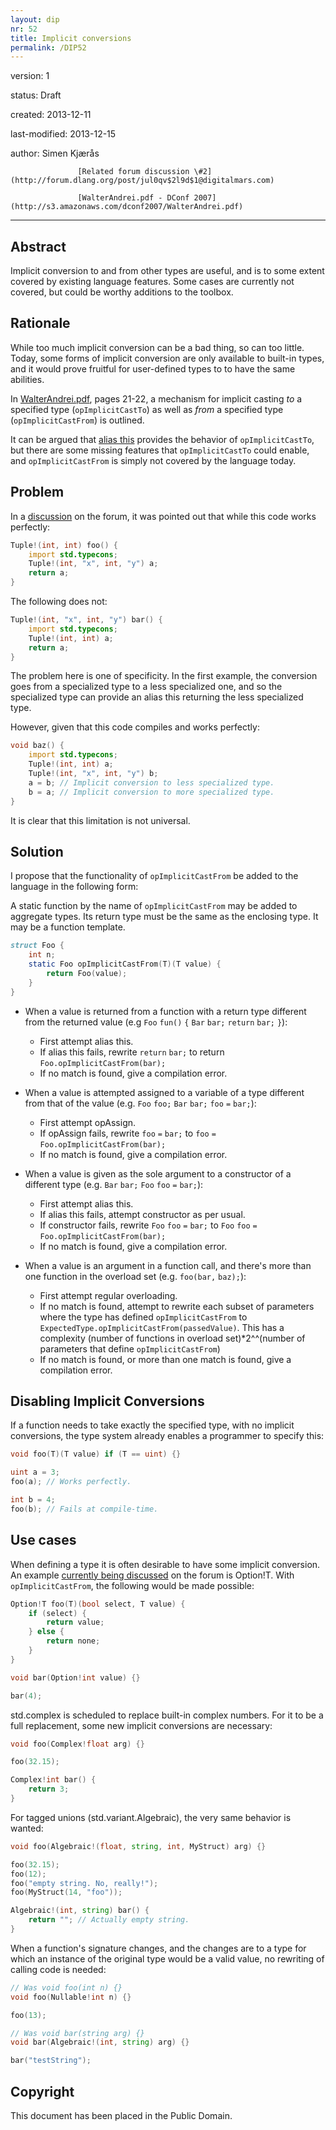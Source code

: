 ```yaml
---
layout: dip
nr: 52
title: Implicit conversions
permalink: /DIP52
---
```


version: 1

status: Draft

created: 2013-12-11

last-modified: 2013-12-15

author: Simen Kjærås

                   
                   [Related forum discussion \#2](http://forum.dlang.org/post/jul0qv$2l9d$1@digitalmars.com)
                   
                   [WalterAndrei.pdf - DConf 2007](http://s3.amazonaws.com/dconf2007/WalterAndrei.pdf)
  ---------------------------------------------------------------------------------------------------------------------------------------

Abstract
--------

Implicit conversion to and from other types are useful, and is to some
extent covered by existing language features. Some cases are currently
not covered, but could be worthy additions to the toolbox.

Rationale
---------

While too much implicit conversion can be a bad thing, so can too
little. Today, some forms of implicit conversion are only available to
built-in types, and it would prove fruitful for user-defined types to to
have the same abilities.

In
[WalterAndrei.pdf](http://s3.amazonaws.com/dconf2007/WalterAndrei.pdf),
pages 21-22, a mechanism for implicit casting *to* a specified type
(`opImplicitCastTo`) as well as *from* a specified type
(`opImplicitCastFrom`) is outlined.

It can be argued that [alias
this](http://dlang.org/declaration.html#AliasThisDeclaration) provides
the behavior of `opImplicitCastTo`, but there are some missing features
that `opImplicitCastTo` could enable, and `opImplicitCastFrom` is simply
not covered by the language today.

Problem
-------

In a
[discussion](http://forum.dlang.org/post/jul0qv$2l9d$1@digitalmars.com)
on the forum, it was pointed out that while this code works perfectly:

```d
Tuple!(int, int) foo() {
    import std.typecons;
    Tuple!(int, "x", int, "y") a;
    return a;
}
```

The following does not:

```d
Tuple!(int, "x", int, "y") bar() {
    import std.typecons;
    Tuple!(int, int) a;
    return a;
}
```

The problem here is one of specificity. In the first example, the
conversion goes from a specialized type to a less specialized one, and
so the specialized type can provide an alias this returning the less
specialized type.

However, given that this code compiles and works perfectly:

```d
void baz() {
    import std.typecons;
    Tuple!(int, int) a;
    Tuple!(int, "x", int, "y") b;
    a = b; // Implicit conversion to less specialized type.
    b = a; // Implicit conversion to more specialized type.
}
```

It is clear that this limitation is not universal.

Solution
--------

I propose that the functionality of `opImplicitCastFrom` be added to the
language in the following form:

A static function by the name of `opImplicitCastFrom` may be added to
aggregate types. Its return type must be the same as the enclosing type.
It may be a function template.

```d
struct Foo {
    int n;
    static Foo opImplicitCastFrom(T)(T value) {
        return Foo(value);
    }
}
```

-   When a value is returned from a function with a return type
    different from the returned value (e.g `Foo` `fun()` `{` `Bar`
    `bar;` `return` `bar;` `}`):
    -   First attempt alias this.
    -   If alias this fails, rewrite `return` `bar;` to return
        `Foo.opImplicitCastFrom(bar);`
    -   If no match is found, give a compilation error.


-   When a value is attempted assigned to a variable of a type different
    from that of the value (e.g. `Foo` `foo;` `Bar` `bar;` `foo` `=`
    `bar;`):
    -   First attempt opAssign.
    -   If opAssign fails, rewrite `foo` `=` `bar;` to `foo` `=`
        `Foo.opImplicitCastFrom(bar);`
    -   If no match is found, give a compilation error.


-   When a value is given as the sole argument to a constructor of a
    different type (e.g. `Bar` `bar;` `Foo` `foo` `=` `bar;`):
    -   First attempt alias this.
    -   If alias this fails, attempt constructor as per usual.
    -   If constructor fails, rewrite `Foo` `foo` `=` `bar;` to `Foo`
        `foo` `=` `Foo.opImplicitCastFrom(bar);`
    -   If no match is found, give a compilation error.


-   When a value is an argument in a function call, and there's more
    than one function in the overload set (e.g. `foo(bar,` `baz);`):
    -   First attempt regular overloading.
    -   If no match is found, attempt to rewrite each subset of
        parameters where the type has defined `opImplicitCastFrom` to
        `ExpectedType.opImplicitCastFrom(passedValue)`. This has a
        complexity (number of functions in overload set)\*2\^\^(number
        of parameters that define `opImplicitCastFrom`)
    -   If no match is found, or more than one match is found, give a
        compilation error.

Disabling Implicit Conversions
------------------------------

If a function needs to take exactly the specified type, with no implicit
conversions, the type system already enables a programmer to specify
this:

```d
void foo(T)(T value) if (T == uint) {}

uint a = 3;
foo(a); // Works perfectly.

int b = 4;
foo(b); // Fails at compile-time.
```

Use cases
---------

When defining a type it is often desirable to have some implicit
conversion. An example [currently being
discussed](http://forum.dlang.org/post/l87ivq$263r$1@digitalmars.com) on
the forum is Option!T. With `opImplicitCastFrom`, the following would be
made possible:

```d
Option!T foo(T)(bool select, T value) {
    if (select) {
        return value;
    } else {
        return none;
    }
}

void bar(Option!int value) {}

bar(4);
```

std.complex is scheduled to replace built-in complex numbers. For it to
be a full replacement, some new implicit conversions are necessary:

```d
void foo(Complex!float arg) {}

foo(32.15);

Complex!int bar() {
    return 3;
}
```

For tagged unions (std.variant.Algebraic), the very same behavior is
wanted:

```d
void foo(Algebraic!(float, string, int, MyStruct) arg) {}

foo(32.15);
foo(12);
foo("empty string. No, really!");
foo(MyStruct(14, "foo"));

Algebraic!(int, string) bar() {
    return ""; // Actually empty string.
}
```

When a function's signature changes, and the changes are to a type for
which an instance of the original type would be a valid value, no
rewriting of calling code is needed:

```d
// Was void foo(int n) {}
void foo(Nullable!int n) {}

foo(13);

// Was void bar(string arg) {}
void bar(Algebraic!(int, string) arg) {}

bar("testString");
```

Copyright
---------

This document has been placed in the Public Domain.
